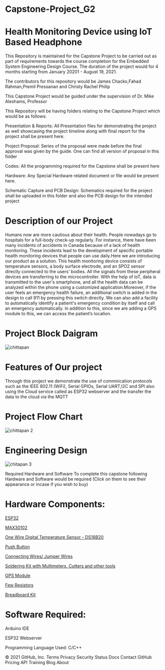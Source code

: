 # Capstone-Project_G2
# Health Monitoring Device using IoT Based Headphone

This Repository is maintained for the Capstone Project to be carried out as part of requirements towards the course completion for the Embedded System Engineering Design Course. The duration of the project would for 4 months starting from January 20201 - August 19, 2021.

The contributors for this repository would be James Chacko,Fahad Rahman,Premil Pressanan and Christy Rachel Philip

This Capstone Project would be guided under the supervision of Dr. Mike Aleshams, Professor

This Repository will be having folders relating to the Capstone Project which would be as follows:

Presentation & Reports: All Presentation files for demonstrating the project as well showcasing the project timeline along with final report for the project shall be present here.

Project Proposal: Series of the proposal were made before the final approval was given by the guide. One can find all version of proposal in this folder

Codes: All the programming required for the Capstone shall be present here

Hardware: Any Special Hardware related document or file would be present here.

Schematic Capture and PCB Design: Schematics required for the project shall be uploaded in this folder and also the PCB design for the intended project

# Description of our Project

Humans now are more cautious about their health. People nowadays go to hospitals for a full-body check-up regularly. For instance, there have been many incidents of accidents in Canada because of a lack of health monitoring. These incidents lead to the development of specific portable health monitoring devices that people can use daily.Here we are introducing our product as a solution. This health monitoring device consists of temperature sensors, a body surface electrode, and an SPO2 sensor directly connected to the users' bodies. All the signals from these peripheral devices are transferring to the microcontroller. With the help of IoT, data is transmitted to the user's smartphone, and all the health data can be analyzed within the phone using a customized application.Moreover, if the user feels an emergency health failure, an additional switch is added in the design to call 911 by pressing this switch directly. We can also add a facility to automatically identify a patient's emergency condition by itself and call an emergency automatically. In addition to this, since we are adding a GPS module to this, we can access the patient’s location.


# Project Block Daigram


![chittapan](https://user-images.githubusercontent.com/60407272/121073868-18858e00-c7a1-11eb-9336-c07bceb4adb8.png)

# Features of Our project


Through this project we demonstrate the use of commnication protocols such as the IEEE 802.11 (WiFi), Serial GPIOs, Serial UART,I2C and SPI also using the Cloud service called as ESP32 webserver and the transfer the data to the cloud via the MQTT

# Project Flow Chart

![chittapan 2](https://user-images.githubusercontent.com/60407272/121074654-2556b180-c7a2-11eb-8896-65a6e44d87e7.png)

# Engineering Design

![chitapan 3](https://user-images.githubusercontent.com/60407272/121074851-66e75c80-c7a2-11eb-8941-377233192c71.png)


Required Hardware and Software
To complete this capstone following Hardware and Software would be required (Click on them to see their appearance or incase if you wish to buy)

# Hardware Components:

[ESP32](https://www.banggood.com/LILYGO-TTGO-T-Call-V1_3-V1_4-ESP32-Wireless-Module-GPRS-Antenna-SIM-Card-SIM800L-Board-p-1527048.html?rmmds=myorder&cur_warehouse=USA)

[MAX30102](https://www.makerfabs.com/max30102-pulse-oximeter-heart-rate-module.html)

[One Wire Digital Temperature Sensor - DS18B20](https://www.amazon.ca/gp/product/B012C597T0/ref=ppx_yo_dt_b_asin_title_o02_s00?ie=UTF8&psc=1)

[Push Button](https://www.amazon.ca/gp/product/B06Y6DDG8K/ref=ppx_yo_dt_b_asin_title_o00_s00?ie=UTF8&psc=1)

[Connecting Wires/ Jumper Wires](https://www.amazon.ca/EDGELEC-Breadboard-Optional-Assorted-Multicolored/dp/B07GD1XFWV)

[Soldering Kit with Multimeters, Cutters and other tools](https://elmwoodelectronics.ca/products/14681)

[GPS Module](https://www.walmart.ca/en/ip/396CEYMXA43T)

[Few Resistors](https://www.amazon.sg/EDGELEC-4-7K-ohm-±1-Resistance/dp/B07HDFHPP3)

[Breadboard Kit](https://www.amazon.ca/gp/product/B091CFCZYB/ref=ppx_yo_dt_b_asin_title_o01_s00?ie=UTF8&psc=1)

# Software Required:

Arduino IDE

ESP32 Webserver

Programming Language Used: C/C++

© 2021 GitHub, Inc.
Terms
Privacy
Security
Status
Docs
Contact GitHub
Pricing
API
Training
Blog
About

